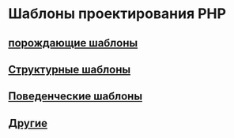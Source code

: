 # Шаблоны проектирования PHP

## [порождающие шаблоны](https://github.com/bad4iz/design_patterns_in_php/tree/master/creational)

## [Структурные шаблоны](https://github.com/bad4iz/design_patterns_in_php/tree/master/structural)

## [Поведенческие шаблоны](https://github.com/bad4iz/design_patterns_in_php/tree/master/behavioral)

## [Другие](https://github.com/bad4iz/design_patterns_in_php/tree/master/also)

